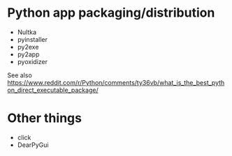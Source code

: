 # Python app packaging/distribution

 * Nultka
 * pyinstaller
 * py2exe
 * py2app
 * pyoxidizer

See also https://www.reddit.com/r/Python/comments/ty36vb/what_is_the_best_python_direct_executable_package/

# Other things

 * click
 * DearPyGui
